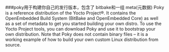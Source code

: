 

###poky用于构建你自己的发行版本，包含了 bitbake和一组 meta(元数据)
		Poky is a reference distribution of the Yocto Project®. It contains the OpenEmbedded Build System (BitBake and OpenEmbedded Core) as well as a set of metadata to get you started building your own distro. To use the Yocto Project tools, you can download Poky and use it to bootstrap your own distribution. Note that Poky does not contain binary files – it is a working example of how to build your own custom Linux distribution from source.
